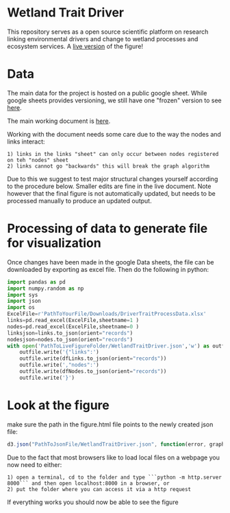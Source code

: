 # Wetland Trait Driver

This repository serves as a open source scientific platform on research linking environmental drivers and change to wetland processes and ecosystem services. A [live version](https://dl.dropboxusercontent.com/u/38371278/HelenFig/WetlandTraitDriver.html) of the figure!

# Data

The main data for the project is hosted on a public google sheet. While google sheets provides versioning, we still have one "frozen" version to see [here](https://docs.google.com/spreadsheets/d/1ck5ZCyX8FKwjJ36NOsbQFBuqsKweWUrhUh1sKBPoPqg/edit?usp=sharing).

The main working document is [here](https://docs.google.com/spreadsheets/d/1ck5ZCyX8FKwjJ36NOsbQFBuqsKweWUrhUh1sKBPoPqg/edit?usp=sharing). 

Working with the document needs some care due to the way the nodes and links interact:

    1) links in the links "sheet" can only occur between nodes registered on teh "nodes" sheet
    2) links cannot go "backwards" this will break the graph algorithm

Due to this we suggest to test major structural changes yourself according to the procedure below. Smaller edits are fine in the live document. Note however that the final figure is not automatically updated, but needs to be processed manually to produce an updated output.

# Processing of data to generate file for visualization

Once changes have been made in the google Data sheets, the file can be downloaded by exporting as excel file. Then do the following in python:

```python
import pandas as pd
import numpy.random as np
import sys
import json
import os
ExcelFile=r'PathToYourFile/Downloads/DriverTraitProcessData.xlsx'
links=pd.read_excel(ExcelFile,sheetname=1 )
nodes=pd.read_excel(ExcelFile,sheetname=0 )
linksjson=links.to_json(orient="records")
nodesjson=nodes.to_json(orient="records")
with open('PathToLiveFigureFolder/WetlandTraitDriver.json','w') as outfile:
    outfile.write('{"links":')
    outfile.write(dfLinks.to_json(orient="records"))
    outfile.write(',"nodes":')
    outfile.write(dfNodes.to_json(orient="records"))
    outfile.write('}')
```
    
# Look at the figure

make sure the path in the figure.html file points to the newly created json file:

```javascript
d3.json("PathToJsonFile/WetlandTraitDriver.json", function(error, graph) {
```
Due to the fact that most browsers like to load local files on a webpage you now need to either:

    1) open a terminal, cd to the folder and type ```python -m http.server 8000``` and then open localhost:8000 in a browser, or
    2) put the folder where you can access it via a http request
    
If everything works you should now be able to see the figure
